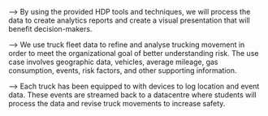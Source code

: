 --> By using the provided HDP tools and techniques, we will process the data to create
    analytics reports and create a visual presentation that will benefit decision-makers.
    
--> We use truck fleet data to refine and analyse trucking movement
    in order to meet the organizational goal of better understanding risk. The use case involves
    geographic data, vehicles, average mileage, gas consumption, events, risk factors, and other
    supporting information.
    
--> Each truck has been equipped to with devices to log location and event data. These events
    are streamed back to a datacentre where students will process the data and revise truck
    movements to increase safety.
